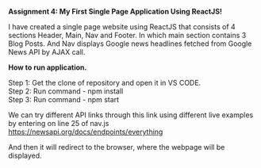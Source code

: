 **Assignment 4: My First Single Page Application Using ReactJS!**

I have created a single page website using ReactJS that consists of 4 sections Header, Main, Nav and Footer. In which main section contains 3 Blog Posts. And Nav displays Google news headlines fetched from Google News API by AJAX call.

**How to run application.**

Step 1: Get the clone of repository and open it in VS CODE.<br />
Step 2: Run command - npm install<br />
Step 3: Run command - npm start<br />

We can try different API links through this link using different live examples by entering on line 25 of nav.js
https://newsapi.org/docs/endpoints/everything

And then it will redirect to the browser, where the webpage will be displayed. 

